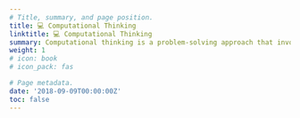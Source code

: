 ```yaml
---
# Title, summary, and page position.
title: 💻 Computational Thinking
linktitle: 💻 Computational Thinking
summary: Computational thinking is a problem-solving approach that involves breaking down complex tasks into manageable steps, while programming is the practical implementation of these steps using a programming language to automate processes and solve real-world problems.
weight: 1
# icon: book
# icon_pack: fas

# Page metadata.
date: '2018-09-09T00:00:00Z'
toc: false
---
```

